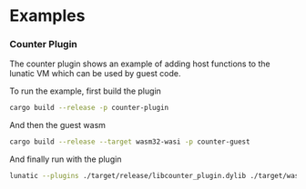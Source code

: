 # Examples

### Counter Plugin

The counter plugin shows an example of adding host functions to the lunatic VM which can be used by guest code.

To run the example, first build the plugin

```bash
cargo build --release -p counter-plugin
```

And then the guest wasm

```bash
cargo build --release --target wasm32-wasi -p counter-guest
```

And finally run with the plugin

```bash
lunatic --plugins ./target/release/libcounter_plugin.dylib ./target/wasm32-wasi/release/counter-guest.wasm
```
